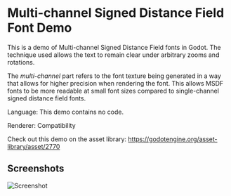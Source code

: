 # Multi-channel Signed Distance Field Font Demo

This is a demo of Multi-channel Signed Distance Field fonts in Godot.
The technique used allows the text to remain clear under arbitrary zooms and rotations.

The *multi-channel* part refers to the font texture being generated in a way that allows
for higher precision when rendering the font. This allows MSDF fonts to be more readable
at small font sizes compared to single-channel signed distance field fonts.

Language: This demo contains no code.

Renderer: Compatibility

Check out this demo on the asset library: https://godotengine.org/asset-library/asset/2770

## Screenshots

![Screenshot](screenshots/sdf.webp)
